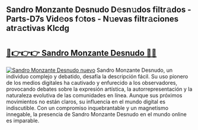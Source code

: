 ## Sandro Monzante Desnudo D𝚎sn𝚞dos filtr𝚊dos - Parts-D7s Vid𝚎os f𝚘tos - N𝚞evas filtr𝚊ciones atr𝚊ctivas Klcdg

# <h2><a href="http://mb420i.tromn.icu/?c=Sandro+Monzante+Desnudo">🔗👉👉👉 Sandro Monzante Desnudo 🔗🔗</a></h2>

[![Sandro Monzante Desnudo nuevo](https://i.imgur.com/pEAQMta.gif)](http://mb420i.tromn.icu/?c=Sandro+Monzante+Desnudo)
Sandro Monzante Desnudo, un individuo complejo y debatido, desafía la descripción fácil. Su uso pionero de los medios digitales ha cautivado y enfurecido a los observadores, provocando debates sobre la expresión artística, la autorrepresentación y la naturaleza evolutiva de las comunidades en línea. Aunque sus próximos movimientos no están claros, su influencia en el mundo digital es indiscutible. Con un compromiso inquebrantable y un magnetismo innegable, la presencia de Sandro Monzante Desnudo en el mundo online es imparable.
